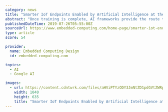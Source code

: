 ```yaml
---
category: news
title: "Smarter IoT Endpoints Enabled by Artificial Intelligence at the Farthest Edge"
abstract: "Once training is complete, AI frameworks provide the route to deployment. For resource-constrained devices being deployed at the edge, this includes the likes of TensorFlow Lite and Caffe2. These and other such platforms are typically open source and often ..."
publishedDateTime: 2019-07-26T05:55:00Z
sourceUrl: https://www.embedded-computing.com/home-page/smarter-iot-endpoints-enabled-by-artificial-intelligence-at-the-farthest-edge
type: article
score: 54

provider:
  name: Embedded Computing Design
  id: embedded-computing.com

topics:
  - AI
  - Google AI

images:
  - url: https://content.cdntwrk.com/files/aHViPTYzODY3JmNtZD1pdGVtZWRpdG9yaW1hZ2UmZmlsZW5hbWU9aXRlbWVkaXRvcmltYWdlXzVkM2EyNzFhYTRlNzAuanBnJnZlcnNpb249MDAwMCZzaWc9YTVjYmI5YTA2NjQyNjQ1NGJmMmUwNjlkOTVjOTg2OTM%253D
    width: 1040
    height: 635
    title: "Smarter IoT Endpoints Enabled by Artificial Intelligence at the Farthest Edge"
---
```

